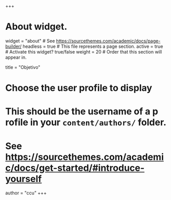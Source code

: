   +++
# About widget.
widget = "about"  # See https://sourcethemes.com/academic/docs/page-builder/
headless = true  # This file represents a page section.
active = true  # Activate this widget? true/false
weight = 20  # Order that this section will appear in.

title = "Objetivo"

# Choose the user profile to display
# This should be the username of a p    rofile in your `content/authors/` folder.
# See https://sourcethemes.com/academic/docs/get-started/#introduce-yourself
author = "ccu"
+++     
